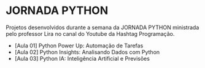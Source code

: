 # JORNADA PYTHON

Projetos desenvolvidos durante a semana da JORNADA PYTHON ministrada pelo professor Lira no canal do Youtube da Hashtag Programação.

* [Aula 01] Python Power Up: Automação de Tarefas
* [Aula 02] Python Insights: Analisando Dados com Python
* [Aula 03] Python IA: Inteligência Artificial e Previsões


